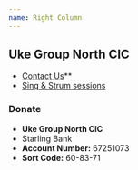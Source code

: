 ```yaml
---
name: Right Column
---
```

## Uke Group North CIC

- [Contact Us](/contact/)**
- [Sing & Strum sessions](/events/)

### Donate

- **Uke Group North CIC**
- Starling Bank
- **Account Number:** 67251073
- **Sort Code:** 60-83-71 